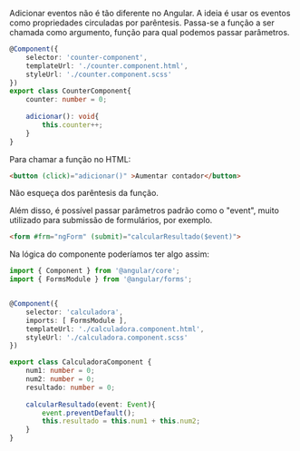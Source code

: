 Adicionar eventos não é tão diferente no Angular. A ideia é usar os eventos como propriedades circuladas por parêntesis. Passa-se a função a ser chamada como argumento, função para qual podemos passar parâmetros.

```ts
@Component({
	selector: 'counter-component',
	templateUrl: './counter.component.html', 
	styleUrl: './counter.component.scss'
})
export class CounterComponent{
	counter: number = 0;
	
	adicionar(): void{
		this.counter++;
	}
}
```

Para chamar a função no HTML:

```html
<button (click)="adicionar()" >Aumentar contador</button>
```

Não esqueça dos parêntesis da função.

Além disso, é possível passar parâmetros padrão como o "event", muito utilizado para submissão de formulários, por exemplo.

```html
<form #frm="ngForm" (submit)="calcularResultado($event)">
```

Na lógica do componente poderíamos ter algo assim:

```ts
import { Component } from '@angular/core';
import { FormsModule } from '@angular/forms';


@Component({
	selector: 'calculadora',
	imports: [ FormsModule ],
	templateUrl: './calculadora.component.html',
	styleUrl: './calculadora.component.scss'
})

export class CalculadoraComponent {
	num1: number = 0;
	num2: number = 0;
	resultado: number = 0;
	
	calcularResultado(event: Event){
		event.preventDefault();
		this.resultado = this.num1 + this.num2;
	}
}
```

